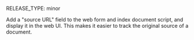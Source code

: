 RELEASE_TYPE: minor

Add a "source URL" field to the web form and index document script, and display it in the web UI.
This makes it easier to track the original source of a document.